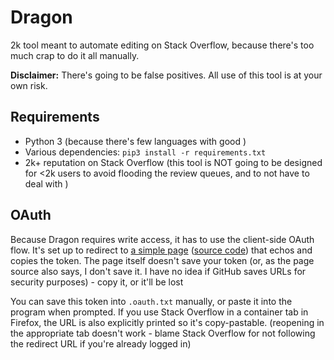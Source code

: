 # Dragon

2k tool meant to automate editing on Stack Overflow, because there's too much crap to do it all manually.

**Disclaimer:** There's going to be false positives. All use of this tool is at your own risk.

## Requirements
* Python 3 (because there's few languages with good )
* Various dependencies: `pip3 install -r requirements.txt`
* 2k+ reputation on Stack Overflow (this tool is NOT going to be designed for &lt;2k users to avoid flooding the review queues, and to not have to deal with )

## OAuth

Because Dragon requires write access, it has to use the client-side OAuth flow. It's set up to redirect to [a simple page](https://lunarwatcher.github.io/Dragon/token_echo.html) ([source code](https://github.com/LunarWatcher/Dragon/blob/master/docs/token_echo.html)) that echos and copies the token. The page itself doesn't save your token (or, as the page source also says, I don't save it. I have no idea if GitHub saves URLs for security purposes) - copy it, or it'll be lost

You can save this token into `.oauth.txt` manually, or paste it into the program when prompted. If you use Stack Overflow in a container tab in Firefox, the URL is also explicitly printed so it's copy-pastable. (reopening in the appropriate tab doesn't work - blame Stack Overflow for not following the redirect URL if you're already logged in)


